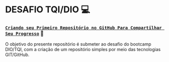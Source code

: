 # DESAFIO TQI/DIO :computer:

### <u>`Criando seu Primeiro Repositório no GitHub Para Compartilhar Seu Progresso`</u> :rocket:



O objetivo do presente repositório é submeter ao desafio do bootcamp DIO/TQI, com a criação de um repositório simples por meio das tecnologias GIT/GitHub.
